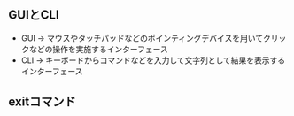 ## GUIとCLI
- GUI → マウスやタッチパッドなどのポインティングデバイスを用いてクリックなどの操作を実施するインターフェース
- CLI → キーボードからコマンドなどを入力して文字列として結果を表示するインターフェース

## exitコマンド
